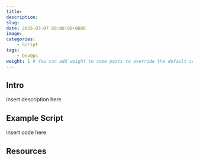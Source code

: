 ```yaml
---
title: 
description: 
slug: 
date: 2025-03-07 00:00:00+0000
image: 
categories:
    - Script
tags:
    - DevOps
weight: 1 # You can add weight to some posts to override the default sorting (date descending)
---
```


## Intro

insert description here

## Example Script

insert code here

## Resources


